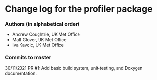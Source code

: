 # Change log for the profiler package #

### Authors (in alphabetical order) ###

* Andrew Coughtrie, UK Met Office
* Maff Glover, UK Met Office
* Iva Kavcic, UK Met Office

### Commits to master ###

30/11/2021 PR #1: Add basic build system, unit-testing, and Doxygen documentation.
